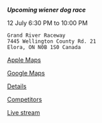 ***Upcoming wiener dog race***

12 July 6:30 PM to 10:00 PM

```
Grand River Raceway
7445 Wellington County Rd. 21
Elora, ON N0B 1S0 Canada
```

[Apple Maps](https://maps.apple.com/?address=7445%20Wellington%20Rd%2010,%20Moorefield%20ON%20N0G%202K0,%20Canada&ll=43.806697,-80.706514&q=7445%20Wellington%20Rd%2010)

[Google Maps](https://maps.app.goo.gl/LmSuE3pftGQRPKhW9)

[Details](https://grandriverraceway.com/event/wiener-dog-race-2024/)

[Competitors](https://grandriverraceway.com/wp-content/uploads/2024/05/Wiener-Dog-MEET-THE-COMPETITORS.pdf)

[Live stream](https://grandriverraceway.com/livestreams-replays/#hd-livestream)
